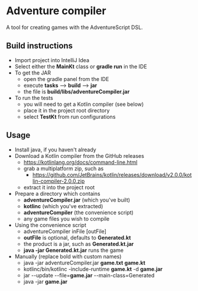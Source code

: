﻿# Adventure compiler

A tool for creating games with the AdventureScript DSL.

## Build instructions

- Import project into IntelliJ Idea
- Select either the **MainKt** class or **gradle run** in the IDE
- To get the JAR
  - open the gradle panel from the IDE
  - execute **tasks** --> **build** --> **jar**
  - the file is **build/libs/adventureCompiler.jar**
- To run the tests
  - you will need to get a Kotlin compiler (see below)
  - place it in the project root directory
  - select **TestKt** from run configurations

## Usage

- Install java, if you haven't already
- Download a Kotlin compiler from the GitHub releases
  - https://kotlinlang.org/docs/command-line.html
  - grab a multiplatform zip, such as
    - https://github.com/JetBrains/kotlin/releases/download/v2.0.0/kotlin-compiler-2.0.0.zip
  - extract it into the project root
- Prepare a directory which contains
  - **adventureCompiler.jar** (which you've built)
  - **kotlinc** (which you've extracted)
  - **adventureCompiler** (the convenience script)
  - any game files you wish to compile
- Using the convenience script
  - adventureCompiler inFile [outFile]
  - **outFile** is optional, defaults to **Generated.kt**
  - the product is a jar, such as **Generated.kt.jar**
  - **java -jar Generated.kt.jar** runs the game
- Manually (replace bold with custom names)
  - java -jar adventureCompiler.jar **game.txt** **game.kt**
  - kotlinc/bin/kotlinc -include-runtime **game.kt** -d **game.jar**
  - jar --update --file=**game.jar** --main-class=Generated
  - java -jar **game.jar**